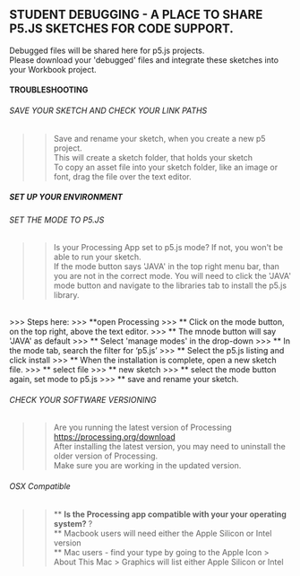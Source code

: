 ## STUDENT DEBUGGING - A PLACE TO SHARE P5.JS SKETCHES FOR CODE SUPPORT.
Debugged files will be shared here for p5.js projects.<br>
Please download your 'debugged' files and integrate these sketches into your Workbook project. <br>

#### TROUBLESHOOTING

###### SAVE YOUR SKETCH AND CHECK YOUR LINK PATHS
>> Save and rename your sketch, when you create a new p5 project. <br>
>> This will create a sketch folder, that holds your sketch <br>
>> To copy an asset file into your sketch folder, like an image or font, drag the file over the text editor. <br>

##### SET UP YOUR ENVIRONMENT

###### SET THE MODE TO P5.JS <br>
>> Is your Processing App set to p5.js mode? If not, you won't be able to run your sketch. <br>
>> If the mode button says 'JAVA' in the top right menu bar, than you are not in the correct mode. You will need to click the 'JAVA' mode button and navigate to the libraries tab to install the p5.js library. <br>
<br> 
>>> Steps here:
>>> **open Processing 
>>> ** Click on the mode button, on the top right, above the text editor. 
>>> ** The mnode button will say  'JAVA' as default
>>> ** Select 'manage modes' in the drop-down
>>> ** In the mode tab,  search the filter for ‘p5.js’
>>> ** Select the p5.js listing and click install
>>> ** When the installation is complete, open a new sketch file. 
>>> ** select file
>>> ** new sketch
>>> ** select the mode button again, set mode to p5.js
>>> ** save and rename your sketch.

###### CHECK YOUR SOFTWARE VERSIONING 
>> Are you running the latest version of Processing <https://processing.org/download> <br>
>> After installing the latest version, you may need to uninstall the older version of Processing. <br>
>> Make sure you are working in the updated version. <br>

###### OSX Compatible 
>> ** <b> Is the Processing app compatible with your your operating system? </b>?<br>
>> ** Macbook users will need either the Apple Silicon or Intel version <br>
>> **  Mac users - find your type by going to the Apple Icon > About This Mac > Graphics will list either Apple Silicon or Intel <br>




